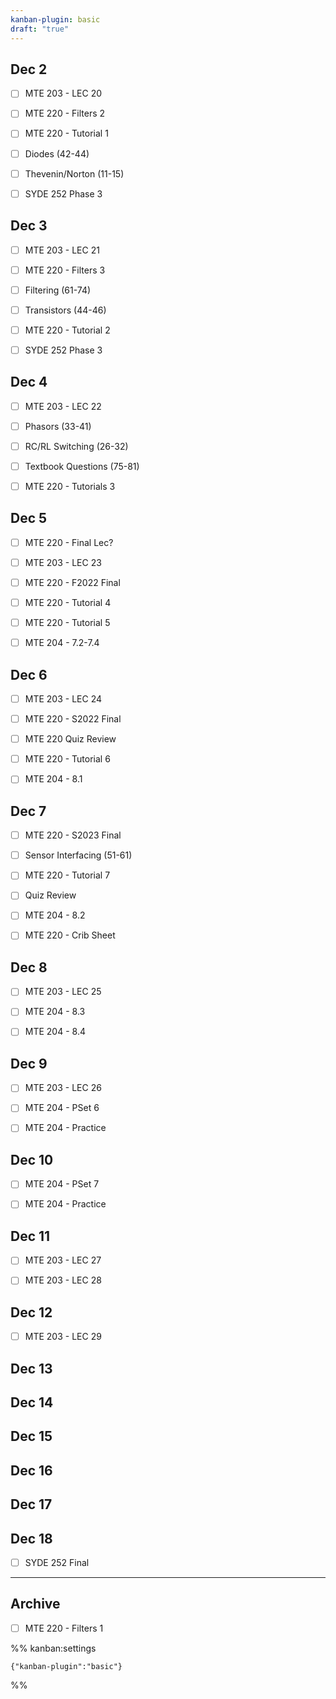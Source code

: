 ```yaml
---
kanban-plugin: basic
draft: "true"
---
```


## Dec 2

- [ ] MTE 203 - LEC 20
- [ ] MTE 220 - Filters 2
- [ ] MTE 220 - Tutorial 1
- [ ] Diodes (42-44)
- [ ] Thevenin/Norton (11-15)
- [ ] SYDE 252 Phase 3


## Dec 3

- [ ] MTE 203 - LEC 21
- [ ] MTE 220 - Filters 3
- [ ] Filtering (61-74)
- [ ] Transistors (44-46)
- [ ] MTE 220 - Tutorial 2
- [ ] SYDE 252 Phase 3


## Dec 4

- [ ] MTE 203 - LEC 22
- [ ] Phasors (33-41)
- [ ] RC/RL Switching (26-32)
- [ ] Textbook Questions (75-81)
- [ ] MTE 220 - Tutorials 3


## Dec 5

- [ ] MTE 220 - Final Lec?
- [ ] MTE 203 - LEC 23
- [ ] MTE 220 - F2022 Final
- [ ] MTE 220 - Tutorial 4
- [ ] MTE 220 - Tutorial 5
- [ ] MTE 204 - 7.2-7.4


## Dec 6

- [ ] MTE 203 - LEC 24
- [ ] MTE 220 - S2022 Final
- [ ] MTE 220 Quiz Review
- [ ] MTE 220 - Tutorial 6
- [ ] MTE 204 - 8.1


## Dec 7

- [ ] MTE 220 - S2023 Final
- [ ] Sensor Interfacing (51-61)
- [ ] MTE 220 - Tutorial 7
- [ ] Quiz Review
- [ ] MTE 204 - 8.2
- [ ] MTE 220 - Crib Sheet


## Dec 8

- [ ] MTE 203 - LEC 25
- [ ] MTE 204 - 8.3
- [ ] MTE 204 - 8.4


## Dec 9

- [ ] MTE 203 - LEC 26
- [ ] MTE 204 - PSet 6
- [ ] MTE 204 - Practice


## Dec 10

- [ ] MTE 204 - PSet 7
- [ ] MTE 204 - Practice


## Dec 11

- [ ] MTE 203 - LEC 27
- [ ] MTE 203 - LEC 28


## Dec 12

- [ ] MTE 203 - LEC 29


## Dec 13



## Dec 14



## Dec 15



## Dec 16



## Dec 17



## Dec 18

- [ ] SYDE 252 Final


***

## Archive

- [ ] MTE 220 - Filters 1

%% kanban:settings
```
{"kanban-plugin":"basic"}
```
%%